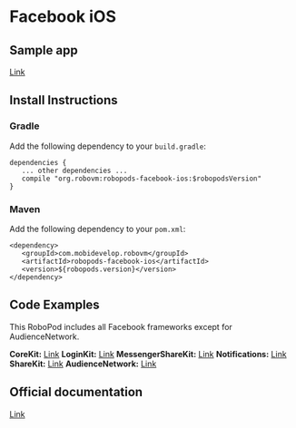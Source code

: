 # Facebook iOS

## Sample app

[Link](https://github.com/robovm/robovm-samples/tree/master/robopods/facebook/ios)

## Install Instructions

### Gradle

Add the following dependency to your `build.gradle`:

```
dependencies {
   ... other dependencies ...
   compile "org.robovm:robopods-facebook-ios:$robopodsVersion"
}
```

### Maven

Add the following dependency to your `pom.xml`:

```
<dependency>
   <groupId>com.mobidevelop.robovm</groupId>
   <artifactId>robopods-facebook-ios</artifactId>
   <version>${robopods.version}</version>
</dependency>
```

## Code Examples

This RoboPod includes all Facebook frameworks except for AudienceNetwork.

__CoreKit:__ [Link](../ios-core)
__LoginKit:__ [Link](../ios-login)
__MessengerShareKit:__ [Link](../ios-messenger)
__Notifications:__ [Link](../ios-notifications)
__ShareKit:__ [Link](../ios-share)
__AudienceNetwork:__ [Link](../ios-audience)

## Official documentation

[Link](https://developers.facebook.com/docs/ios)
